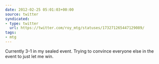 ```yaml
---
date: 2012-02-25 05:01:03+00:00
source: twitter
syndicated:
- type: twitter
  url: https://twitter.com/roy_mtg/statuses/173271265447129089/
tags:
- mtg
---
```


Currently 3-1 in my sealed event. Trying to convince everyone else in the event to just let me win.